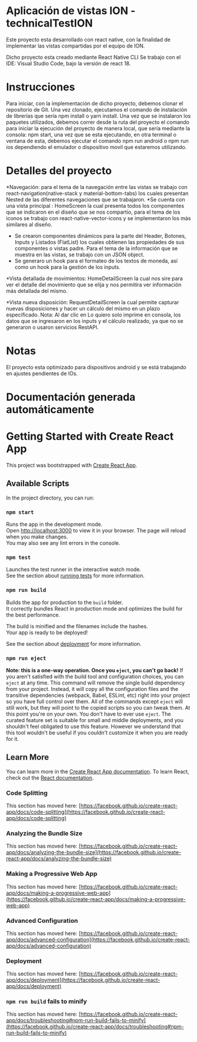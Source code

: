 # Aplicación de vistas ION - technicalTestION
Este proyecto esta desarrollado con react native, con la finalidad de implementar las vistas compartidas por el equipo de ION.

Dicho proyecto esta creado mediante React Native CLI
Se trabajo con el IDE: Visual Studio Code, bajo la versión de react 18.

# Instrucciones
Para iniciar, con la implementación de dicho proyecto, debemos clonar el repositorio de Git.
Una vez clonado, ejecutamos el comando de instalación de librerías que sería npm install o yarn install.
Una vez que se instalaron los paquetes utilizados, debemos correr desde la ruta del proyecto el comando para iniciar la ejecución del proyecto de manera local, que sería mediante la consola: npm start, una vez que se esta ejecutando, en otra terminal o ventana de esta, debemos ejecutar el comando npm run android o npm run ios dependiendo el emulador o dispositivo movil que estaremos utilizando.

# Detalles del proyecto
*Navegación: para el tema de la navegación entre las vistas se trabajo con react-navigation(native-stack y material-bottom-tabs) los cuales presentan Nested de las diferentes navegaciones que se trabajaron.
*Se cuenta con una vista principal : HomeScreen la cual presenta todos los componentes que se indicaron en el diseño que se nos compartio, para el tema de los iconos se trabajo con react-native-vector-icons y se implementaron los más similares al diseño.
  * Se crearon componentes dinámicos para la parte del Header, Botones, Inputs y Listados (FlatList) los cuales obtienen las propiedades de sus componentes o vistas padre.
Para el tema de la información que se muestra en las vistas, se trabajo con un JSON object.
  * Se generaro un hook para el formateo de los textos de moneda, así como un hook para la gestión de los inputs.

*Vista detallada de movimientos: HomeDetailScreen la cual nos sire para ver el detalle del movimiento que se elija y nos permitira ver información más detallada del mismo.

*Vista nueva disposición: RequestDetailScreen la cual permite capturar nuevas disposiciones y hacer un cálculo del mismo en un plazo especificado. Nota: Al dar clic en Lo quiero solo imprime en consola, los datos que se ingresaron en los inputs y el cálculo realizado, ya que no se generaron o usaron servicios RestAPI.

# Notas
El proyecto esta optimizado para dispositivos android y se está trabajando en ajustes pendientes de IOs.




# Documentación generada automáticamente #

# Getting Started with Create React App
This project was bootstrapped with [Create React App](https://github.com/facebook/create-react-app).

## Available Scripts
In the project directory, you can run:

### `npm start`
Runs the app in the development mode.\
Open [http://localhost:3000](http://localhost:3000) to view it in your browser.
The page will reload when you make changes.\
You may also see any lint errors in the console.

### `npm test`
Launches the test runner in the interactive watch mode.\
See the section about [running tests](https://facebook.github.io/create-react-app/docs/running-tests) for more information.

### `npm run build`
Builds the app for production to the `build` folder.\
It correctly bundles React in production mode and optimizes the build for the best performance.

The build is minified and the filenames include the hashes.\
Your app is ready to be deployed!

See the section about [deployment](https://facebook.github.io/create-react-app/docs/deployment) for more information.

### `npm run eject`
**Note: this is a one-way operation. Once you `eject`, you can't go back!**
If you aren't satisfied with the build tool and configuration choices, you can `eject` at any time. This command will remove the single build dependency from your project.
Instead, it will copy all the configuration files and the transitive dependencies (webpack, Babel, ESLint, etc) right into your project so you have full control over them. All of the commands except `eject` will still work, but they will point to the copied scripts so you can tweak them. At this point you're on your own.
You don't have to ever use `eject`. The curated feature set is suitable for small and middle deployments, and you shouldn't feel obligated to use this feature. However we understand that this tool wouldn't be useful if you couldn't customize it when you are ready for it.

## Learn More
You can learn more in the [Create React App documentation](https://facebook.github.io/create-react-app/docs/getting-started).
To learn React, check out the [React documentation](https://reactjs.org/).

### Code Splitting
This section has moved here: [https://facebook.github.io/create-react-app/docs/code-splitting](https://facebook.github.io/create-react-app/docs/code-splitting)

### Analyzing the Bundle Size
This section has moved here: [https://facebook.github.io/create-react-app/docs/analyzing-the-bundle-size](https://facebook.github.io/create-react-app/docs/analyzing-the-bundle-size)

### Making a Progressive Web App
This section has moved here: [https://facebook.github.io/create-react-app/docs/making-a-progressive-web-app](https://facebook.github.io/create-react-app/docs/making-a-progressive-web-app)

### Advanced Configuration
This section has moved here: [https://facebook.github.io/create-react-app/docs/advanced-configuration](https://facebook.github.io/create-react-app/docs/advanced-configuration)

### Deployment
This section has moved here: [https://facebook.github.io/create-react-app/docs/deployment](https://facebook.github.io/create-react-app/docs/deployment)

### `npm run build` fails to minify
This section has moved here: [https://facebook.github.io/create-react-app/docs/troubleshooting#npm-run-build-fails-to-minify](https://facebook.github.io/create-react-app/docs/troubleshooting#npm-run-build-fails-to-minify)

